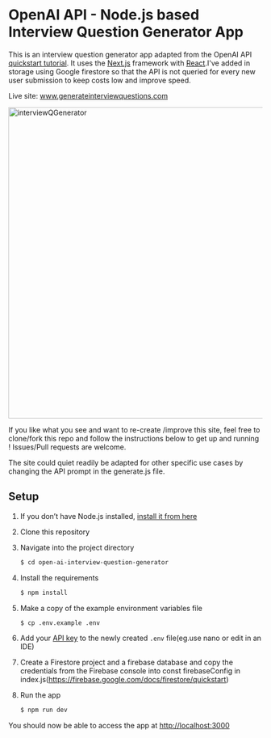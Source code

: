# OpenAI API - Node.js based Interview Question Generator App

This is an interview question generator app adapted from the OpenAI API [quickstart tutorial](https://beta.openai.com/docs/quickstart). It uses the [Next.js](https://nextjs.org/) framework with [React](https://reactjs.org/).I've added in storage using Google firestore so that the API is not queried for every new user submission to keep costs low and improve speed.

Live site: www.generateinterviewquestions.com

<img width="616" alt="interviewQGenerator" src="https://user-images.githubusercontent.com/90865869/226148907-69374f14-a99c-480e-a137-697bceb14d0b.png">


If you like what you see and want to re-create /improve this site, feel free to clone/fork this repo and follow the instructions below to get up and running ! Issues/Pull requests are welcome.

The site could quiet readily be adapted for other specific use cases by changing the API prompt in the generate.js file.

## Setup

1. If you don’t have Node.js installed, [install it from here](https://nodejs.org/en/)

2. Clone this repository

3. Navigate into the project directory

   ```bash
   $ cd open-ai-interview-question-generator
   ```

4. Install the requirements

   ```bash
   $ npm install
   ```

5. Make a copy of the example environment variables file

   ```bash
   $ cp .env.example .env
   ```

6. Add your [API key](https://beta.openai.com/account/api-keys) to the newly created `.env` file(eg.use nano or edit in an IDE)

7. Create a Firestore project and a firebase database and copy the credentials from the Firebase console into const firebaseConfig in index.js(https://firebase.google.com/docs/firestore/quickstart)

8. Run the app

   ```bash
   $ npm run dev
   ```

You should now be able to access the app at [http://localhost:3000](http://localhost:3000)

